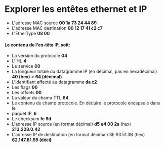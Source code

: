 # Explorer les entêtes ethernet et IP
- L'adresse MAC source **00 1a 73 24 44 89**
- L'adresse MAC destination **00 12 17 41 c2 c7**
- L'EtherType **08 00**
 #### Le contenu de l'en-tête IP, soit: #### 
- La version du protocole **04**
- L'IHL **4**
- Le service **00**
- La longueur totale du datagramme IP (en décimal, pas en hexadécimal) **40 (hex)** = **64 (décimal)**
- L'identifiant affecté au datagramme **da c2**
- Les flags **00**
- Les offsets **00**
- La valeur du champ TTL **64**
- Le contenu du champ protocole. En déduire le protocole encapsulé dans le
- paquet IP. **6**
- Le checksum **fc 9d**
- L'adresse IP source (en format décimal) **d5 e4 00 2a** (hex) **213.228.0.42**
- L'adresse IP de destination (en format décimal) 3E 93.51.3B (hex) **62.147.81.59 (déci)**



